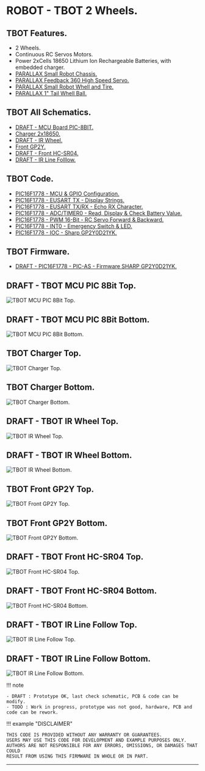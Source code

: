 # ROBOT - TBOT 2 Wheels.

## TBOT Features.

- 2 Wheels.
- Continuous RC Servos Motors.
- Power 2xCells 18650 Lithium Ion Rechargeable Batteries, with embedded charger.
- [PARALLAX Small Robot Chassis.](https://www.parallax.com/product/700-00022)
- [PARALLAX Feedback 360 High Speed Servo.](https://www.parallax.com/product/900-00360)
- [PARALLAX Small Robot Whell and Tire.](https://www.parallax.com/product/28114)
- [PARALLAX 1" Tail Whell Ball.](https://www.parallax.com/product/700-00009)

## TBOT All Schematics.

- [DRAFT - MCU Board PIC-8BIT.](https://github.com/tronixio/robot-tbot/)
- [Charger 2x18650.](https://github.com/tronixio/robot-tbot/blob/main/Kicad/charger/extras/schematic.pdf)
- [DRAFT - IR Wheel.](https://github.com/tronixio/robot-tbot/)
- [Front GP2Y.](https://github.com/tronixio/robot-tbot/blob/main/Kicad/front-gp2y/extras/schematic.pdf)
- [DRAFT - Front HC-SR04.](https://github.com/tronixio/robot-tbot/)
- [DRAFT - IR Line Folllow.](https://github.com/tronixio/robot-tbot/)

## TBOT Code.

- [PIC16F1778 - MCU & GPIO Configuration.](https://github.com/tronixio/robot-tbot/blob/main/Code/configuration/)
- [PIC16F1778 - EUSART TX - Display Strings.](https://github.com/tronixio/robot-tbot/blob/main/Code/eusart-tx/)
- [PIC16F1778 - EUSART TX/RX - Echo RX Character.](https://github.com/tronixio/robot-tbot/blob/main/Code/eusart-txrx/)
- [PIC16F1778 - ADC/TIMER0 - Read, Display & Check Battery Value.](https://github.com/tronixio/robot-tbot/blob/main/Code/adc/)
- [PIC16F1778 - PWM 16-Bit - RC Servo Forward & Backward.](https://github.com/tronixio/robot-tbot/blob/main/Code/pwm/)
- [PIC16F1778 - INT0 - Emergency Switch & LED.](https://github.com/tronixio/robot-tbot/blob/main/Code/int0/)
- [PIC16F1778 - IOC - Sharp GP2Y0D21YK.](https://github.com/tronixio/robot-tbot/blob/main/Code/gp2y0d21yk/)

## TBOT Firmware.

- [DRAFT - PIC16F1778 - PIC-AS - Firmware SHARP GP2Y0D21YK.](https://github.com/tronixio/robot-tbot/blob/main/MplabX/PICAS-P16F1778-GP2Y0D21YK.X/)

<!--
* [PIC16F1778 - XC8 - Firmware DEBUG.](https://github.com/tronixio/robot-tbot/tree/main/MplabX/XC8-P16F1778-DEBUG.X/)
* [TBOT Firmware - Sharp GP2Y0D21YK.](https://github.com/tronixio/robot-tbot/tree/main/MplabX/PICAS-P16F1778-GP2Y0D21YK.X)
* [TBOT Firmware - Sharp GP2Y0A21YK.](https://github.com/tronixio/robot-tbot/tree/main/MplabX/PICAS-P16F1778-GP2Y0A21YK.X)
* [TBOT Firmware - HC SR04.](https://github.com/tronixio/robot-tbot/tree/main/MplabX/PICAS-P16F1778-HCSR04.X) -->

## DRAFT - TBOT MCU PIC 8Bit Top.

![TBOT MCU PIC 8Bit Top.](https://raw.githubusercontent.com/tronixio/robot-tbot/main/Kicad/mcu8/extras/top.png)

## DRAFT - TBOT MCU PIC 8Bit Bottom.

![TBOT MCU PIC 8Bit Bottom.](https://raw.githubusercontent.com/tronixio/robot-tbot/main/Kicad/mcu8/extras/bottom.png)

## TBOT Charger Top.

![TBOT Charger Top.](https://raw.githubusercontent.com/tronixio/robot-tbot/main/Kicad/charger/extras/top.png)

## TBOT Charger Bottom.

![TBOT Charger Bottom.](https://raw.githubusercontent.com/tronixio/robot-tbot/main/Kicad/charger/extras/bottom.png)

## DRAFT - TBOT IR Wheel Top.

![TBOT IR Wheel Top.](https://raw.githubusercontent.com/tronixio/robot-tbot/main/Kicad/ir-wheel/extras/top.png)

## DRAFT - TBOT IR Wheel Bottom.

![TBOT IR Wheel Bottom.](https://raw.githubusercontent.com/tronixio/robot-tbot/main/Kicad/ir-wheel/extras/bottom.png)

## TBOT Front GP2Y Top.

![TBOT Front GP2Y Top.](https://raw.githubusercontent.com/tronixio/robot-tbot/main/Kicad/front-gp2y/extras/top.png)

## TBOT Front GP2Y Bottom.

![TBOT Front GP2Y Bottom.](https://raw.githubusercontent.com/tronixio/robot-tbot/main/Kicad/front-gp2y/extras/bottom.png)

## DRAFT - TBOT Front HC-SR04 Top.

![TBOT Front HC-SR04 Top.](https://raw.githubusercontent.com/tronixio/robot-tbot/main/Kicad/front-hc/extras/top.png)

## DRAFT - TBOT Front HC-SR04 Bottom.

![TBOT Front HC-SR04 Bottom.](https://raw.githubusercontent.com/tronixio/robot-tbot/main/Kicad/front-hc/extras/bottom.png)

## DRAFT - TBOT IR Line Follow Top.

![TBOT IR Line Follow Top.](https://raw.githubusercontent.com/tronixio/robot-tbot/main/Kicad/ir-line/extras/top.png)

## DRAFT - TBOT IR Line Follow Bottom.

![TBOT IR Line Follow Bottom.](https://raw.githubusercontent.com/tronixio/robot-tbot/main/Kicad/ir-line/extras/bottom.png)

!!! note

```
- DRAFT : Prototype OK, last check schematic, PCB & code can be modify.
- TODO : Work in progress, prototype was not good, hardware, PCB and code can be rework.
```

!!! example "DISCLAIMER"

```
THIS CODE IS PROVIDED WITHOUT ANY WARRANTY OR GUARANTEES.
USERS MAY USE THIS CODE FOR DEVELOPMENT AND EXAMPLE PURPOSES ONLY.
AUTHORS ARE NOT RESPONSIBLE FOR ANY ERRORS, OMISSIONS, OR DAMAGES THAT COULD
RESULT FROM USING THIS FIRMWARE IN WHOLE OR IN PART.
```

---
